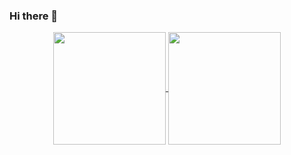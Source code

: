 ### Hi there 👋

<!--
**AlgeMoya/AlgeMoya** is a ✨ _special_ ✨ repository because its `README.md` (this file) appears on your GitHub profile.

Here are some ideas to get you started:

- 🔭 I’m currently working on ...
- 🌱 I’m currently learning ...
- 👯 I’m looking to collaborate on ...
- 🤔 I’m looking for help with ...
- 💬 Ask me about ...
- 📫 How to reach me: ...
- 😄 Pronouns: ...
- ⚡ Fun fact: ...
-->

<p align="center">
<a href="https://github.com/sangminlee98">
  <img align="center" src="https://github-readme-stats.vercel.app/api?username=AlgeMoya&theme=tokyonight" height="180"/>
</a>
<a href="https://github.com/sangminlee98">
  <img align="center" src="https://github-readme-stats.vercel.app/api/top-langs/?username=AlgeMoya&theme=tokyonight&layout=compact&exclude_repo=OPNE-CV,Python,Project,AWS_Serverless,Google_Image_Crawling,MFC-WINDOW-PROGRAMMING)](https://github.com/anuraghazra/github-readme-stats"  height="180" />
</a>
</p>
